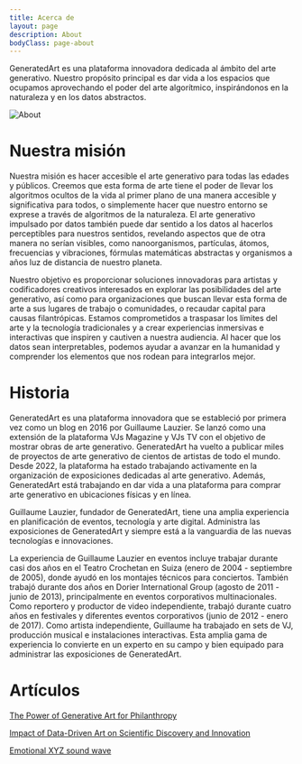 ```yaml
---
title: Acerca de
layout: page
description: About
bodyClass: page-about
---
```


GeneratedArt es una plataforma innovadora dedicada al ámbito del arte generativo. Nuestro propósito principal es dar vida a los espacios que ocupamos aprovechando el poder del arte algorítmico, inspirándonos en la naturaleza y en los datos abstractos.

![About](/images/illustrations/goal.png)

# Nuestra misión

Nuestra misión es hacer accesible el arte generativo para todas las edades y públicos. Creemos que esta forma de arte tiene el poder de llevar los algoritmos ocultos de la vida al primer plano de una manera accesible y significativa para todos, o simplemente hacer que nuestro entorno se exprese a través de algoritmos de la naturaleza. El arte generativo impulsado por datos también puede dar sentido a los datos al hacerlos perceptibles para nuestros sentidos, revelando aspectos que de otra manera no serían visibles, como nanoorganismos, partículas, átomos, frecuencias y vibraciones, fórmulas matemáticas abstractas y organismos a años luz de distancia de nuestro planeta.

Nuestro objetivo es proporcionar soluciones innovadoras para artistas y codificadores creativos interesados en explorar las posibilidades del arte generativo, así como para organizaciones que buscan llevar esta forma de arte a sus lugares de trabajo o comunidades, o recaudar capital para causas filantrópicas. Estamos comprometidos a traspasar los límites del arte y la tecnología tradicionales y a crear experiencias inmersivas e interactivas que inspiren y cautiven a nuestra audiencia. Al hacer que los datos sean interpretables, podemos ayudar a avanzar en la humanidad y comprender los elementos que nos rodean para integrarlos mejor.

# Historia

GeneratedArt es una plataforma innovadora que se estableció por primera vez como un blog en 2016 por Guillaume Lauzier. Se lanzó como una extensión de la plataforma VJs Magazine y VJs TV con el objetivo de mostrar obras de arte generativo. GeneratedArt ha vuelto a publicar miles de proyectos de arte generativo de cientos de artistas de todo el mundo. Desde 2022, la plataforma ha estado trabajando activamente en la organización de exposiciones dedicadas al arte generativo. Además, GeneratedArt está trabajando en dar vida a una plataforma para comprar arte generativo en ubicaciones físicas y en línea.

Guillaume Lauzier, fundador de GeneratedArt, tiene una amplia experiencia en planificación de eventos, tecnología y arte digital. Administra las exposiciones de GeneratedArt y siempre está a la vanguardia de las nuevas tecnologías e innovaciones.

La experiencia de Guillaume Lauzier en eventos incluye trabajar durante casi dos años en el Teatro Crochetan en Suiza (enero de 2004 - septiembre de 2005), donde ayudó en los montajes técnicos para conciertos. También trabajó durante dos años en Dorier International Group (agosto de 2011 - junio de 2013), principalmente en eventos corporativos multinacionales. Como reportero y productor de video independiente, trabajó durante cuatro años en festivales y diferentes eventos corporativos (junio de 2012 - enero de 2017). Como artista independiente, Guillaume ha trabajado en sets de VJ, producción musical e instalaciones interactivas. Esta amplia gama de experiencia lo convierte en un experto en su campo y bien equipado para administrar las exposiciones de GeneratedArt.

# Artículos

[The Power of Generative Art for Philanthropy](https://medium.com/generatedart/the-power-of-generative-art-for-philanthropy-953d655dda08)

[Impact of Data-Driven Art on Scientific Discovery and Innovation](https://medium.com/generatedart/impact-of-data-driven-art-on-scientific-discovery-and-innovation-c60f126aeb65)

[Emotional XYZ sound wave](https://medium.com/generatedart/emotional-xyz-sound-wave-a1c5b7f3bb34)
